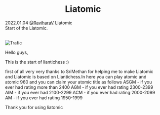 <h1 align="center">Liatomic</h1>

<div class="meta-headline">
    <div class= "meta">
        <span class="text">2022.01.04</span>
        <span class="text"><a href="/@/RaviharaV">@RaviharaV</a></span>
        <span class="text">Liatomic</span>
    </div>
    <div class= "headline">Start of the Liatomic.</div>
</div>
</br>

![Trafic](https://imgur.com/38L8Iy0.png)


Hello guys,

This is the start of liantichess :)

first of all very very thanks to SriMethan for helping me to make Liatomic and Liatomic is based on Liantichess.In here you can play atomic and atomic 960 and you can claim your atomic title as follows
ASGM - if you ever had rating more than 2400
AGM - if you ever had rating 2300-2399
AIM - if you ever had 2100-2299
ACM - if you ever had rating 2000-2099
AM - if you ever had rating 1950-1999

Thank you for using liatomic
